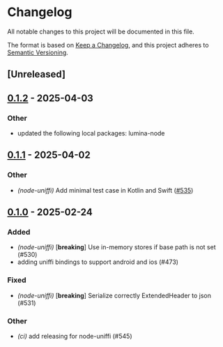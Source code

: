# Changelog

All notable changes to this project will be documented in this file.

The format is based on [Keep a Changelog](https://keepachangelog.com/en/1.0.0/),
and this project adheres to [Semantic Versioning](https://semver.org/spec/v2.0.0.html).

## [Unreleased]

## [0.1.2](https://github.com/eigerco/lumina/compare/lumina-node-uniffi-v0.1.1...lumina-node-uniffi-v0.1.2) - 2025-04-03

### Other

- updated the following local packages: lumina-node

## [0.1.1](https://github.com/eigerco/lumina/compare/lumina-node-uniffi-v0.1.0...lumina-node-uniffi-v0.1.1) - 2025-04-02

### Other

- *(node-uniffi)* Add minimal test case in Kotlin and Swift ([#535](https://github.com/eigerco/lumina/pull/535))

## [0.1.0](https://github.com/eigerco/lumina/releases/tag/lumina-node-uniffi-v0.1.0) - 2025-02-24

### Added

- *(node-uniffi)* [**breaking**] Use in-memory stores if base path is not set (#530)
- adding uniffi bindings to support android and ios (#473)

### Fixed

- *(node-uniffi)* [**breaking**] Serialize correctly ExtendedHeader to json (#531)

### Other

- *(ci)* add releasing for node-uniffi (#545)
